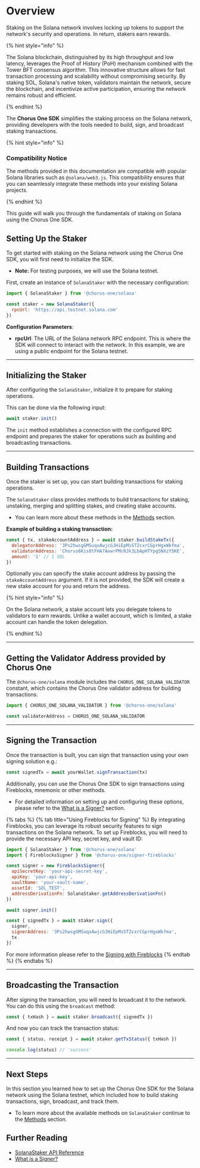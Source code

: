 # Overview

Staking on the Solana network involves locking up tokens to support the network's security and operations. In return, stakers earn rewards.

{% hint style="info" %}

The Solana blockchain, distinguished by its high throughput and low latency, leverages the Proof of History (PoH) mechanism combined with the Tower BFT consensus algorithm. This innovative structure allows for fast transaction processing and scalability without compromising security. By staking SOL, Solana's native token, validators maintain the network, secure the blockchain, and incentivize active participation, ensuring the network remains robust and efficient.

{% endhint %}

The **Chorus One SDK** simplifies the staking process on the Solana network, providing developers with the tools needed to build, sign, and broadcast staking transactions.

{% hint style="info" %}

### Compatibility Notice

The methods provided in this documentation are compatible with popular Solana libraries such as `@solana/web3.js`. This compatibility ensures that you can seamlessly integrate these methods into your existing Solana projects.

{% endhint %}

This guide will walk you through the fundamentals of staking on Solana using the Chorus One SDK.

## Setting Up the Staker

To get started with staking on the Solana network using the Chorus One SDK, you will first need to initialize the SDK.

- **Note:** For testing purposes, we will use the Solana testnet.

First, create an instance of `SolanaStaker` with the necessary configuration:

```javascript
import { SolanaStaker } from '@chorus-one/solana'

const staker = new SolanaStaker({
  rpcUrl: 'https://api.testnet.solana.com'
})
```

**Configuration Parameters**:

- **rpcUrl**: The URL of the Solana network RPC endpoint. This is where the SDK will connect to interact with the network. In this example, we are using a public endpoint for the Solana testnet.

---

## Initializing the Staker

After configuring the `SolanaStaker`, initialize it to prepare for staking operations.

This can be done via the following input:

```javascript
await staker.init()
```

The `init` method establishes a connection with the configured RPC endpoint and prepares the staker for operations such as building and broadcasting transactions.

---

## Building Transactions

Once the staker is set up, you can start building transactions for staking operations.

The `SolanaStaker` class provides methods to build transactions for staking, unstaking, merging and splitting stakes, and creating stake accounts.

- You can learn more about these methods in the [Methods](methods.md) section.

**Example of building a staking transaction:**

```javascript
const { tx, stakeAccountAddress } = await staker.buildStakeTx({
  delegatorAddress: '3Ps2hwsgGMSuqxAwjcGJHiEpMsSTZcxrCGprHgxWkfma',
  validatorAddress: 'Chorus6Kis8tFHA7AowrPMcRJk3LbApHTYpgSNXzY5KE',
  amount: '1' // 1 SOL
})
```

Optionally you can specify the stake account address by passing the `stakeAccountAddress` argument. If it is not provided, the SDK will create a new stake account for you and return the address.

{% hint style="info" %}

On the Solana network, a stake account lets you delegate tokens to validators to earn rewards. Unlike a wallet account, which is limited, a stake account can handle the token delegation.

{% endhint %}

---

## Getting the Validator Address provided by Chorus One

The `@chorus-one/solana` module includes the `CHORUS_ONE_SOLANA_VALIDATOR` constant, which contains the Chorus One validator address for building transactions.

```javascript
import { CHORUS_ONE_SOLANA_VALIDATOR } from '@chorus-one/solana'

const validatorAddress = CHORUS_ONE_SOLANA_VALIDATOR
```

---

## Signing the Transaction

Once the transaction is built, you can sign that transaction using your own signing solution e.g.:

```js
const signedTx = await yourWallet.signTransaction(tx)
```

Additionally, you can use the Chorus One SDK to sign transactions using Fireblocks, mnemonic or other methods.

- For detailed information on setting up and configuring these options, please refer to the [What is a Signer?](../../signers-explained/what-is-a-signer.md) section.

{% tabs %}
{% tab title="Using Fireblocks for Signing" %}
By integrating Fireblocks, you can leverage its robust security features to sign transactions on the Solana network. To set up Fireblocks, you will need to provide the necessary API key, secret key, and vault ID:

```javascript
import { SolanaStaker } from '@chorus-one/solana'
import { FireblocksSigner } from '@chorus-one/signer-fireblocks'

const signer = new FireblocksSigner({
  apiSecretKey: 'your-api-secret-key',
  apiKey: 'your-api-key',
  vaultName: 'your-vault-name',
  assetId: 'SOL_TEST',
  addressDerivationFn: SolanaStaker.getAddressDerivationFn()
})

await signer.init()

const { signedTx } = await staker.sign({
  signer,
  signerAddress: '3Ps2hwsgGMSuqxAwjcGJHiEpMsSTZcxrCGprHgxWkfma',
  tx
})
```

For more information please refer to the [Signing with Fireblocks](../../signers-explained/fireblocks.md)
{% endtab %}
{% endtabs %}

---

## Broadcasting the Transaction

After signing the transaction, you will need to broadcast it to the network. You can do this using the `broadcast` method:

```javascript
const { txHash } = await staker.broadcast({ signedTx })
```

And now you can track the transaction status:

```javascript
const { status, receipt } = await staker.getTxStatus({ txHash })

console.log(status) // 'success'
```

---

## Next Steps

In this section you learned how to set up the Chorus One SDK for the Solana network using the Solana testnet, which included how to build staking transactions, sign, broadcast, and track them.

- To learn more about the available methods on `SolanaStaker` continue to the [Methods](methods.md) section.

## Further Reading

- [SolanaStaker API Reference](../../docs/classes/solana_src.SolanaStaker.md)
- [What is a Signer?](../../signers-explained/what-is-a-signer.md)
